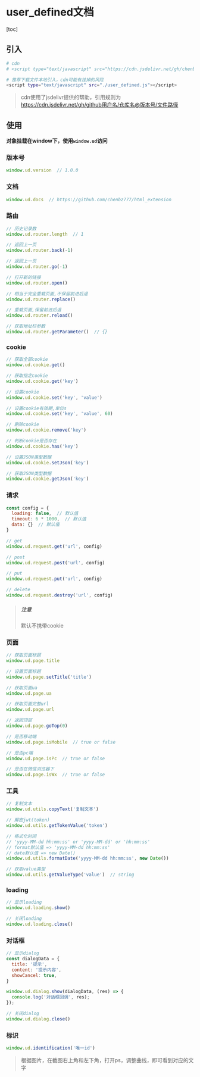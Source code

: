 # user_defined文档

[toc]



## 引入

```bash
# cdn
# <script type="text/javascript" src="https://cdn.jsdelivr.net/gh/chenbz777/html_extension/user_defined.js"></script>

# 推荐下载文件本地引入，cdn可能有挂掉的风险
<script type="text/javascript" src="./user_defined.js"></script>
```

> cdn使用了jsdelivr提供的帮助，引用规则为 https://cdn.jsdelivr.net/gh/github用户名/仓库名@版本号/文件路径



## 使用

**对象挂载在window下，使用`window.ud`访问**

### 版本号

```js
window.ud.version  // 1.0.0
```

### 文档

```js
window.ud.docs  // https://github.com/chenbz777/html_extension
```

### 路由

```js
// 历史记录数
window.ud.router.length  // 1

// 返回上一页
window.ud.router.back(-1)

// 返回上一页
window.ud.router.go(-1)

// 打开新的链接
window.ud.router.open()

// 相当于完全重载页面,不保留前进后退
window.ud.router.replace()

// 重载页面,保留前进后退
window.ud.router.reload()

// 获取地址栏参数
window.ud.router.getParameter()  // {}
```



### cookie

```js
// 获取全部cookie
window.ud.cookie.get()

// 获取指定cookie
window.ud.cookie.get('key')

// 设置cookie
window.ud.cookie.set('key', 'value')

// 设置cookie有效期,单位s
window.ud.cookie.set('key', 'value', 60)

// 删除cookie
window.ud.cookie.remove('key')

// 判断cookie是否存在
window.ud.cookie.has('key')

// 设置JSON类型数据
window.ud.cookie.setJson('key')

// 获取JSON类型数据
window.ud.cookie.getJson('key')
```



### 请求

```js
const config = {
  loading: false,  // 默认值
  timeout: 6 * 1000,  // 默认值
  data: {}  // 默认值
}

// get
window.ud.request.get('url', config)

// post
window.ud.request.post('url', config)

// put
window.ud.request.put('url', config)

// delete
window.ud.request.destroy('url', config)
```

> ##### 注意
>
> 默认不携带cookie



### 页面

```js
// 获取页面标题
window.ud.page.title

// 设置页面标题
window.ud.page.setTitle('title')

// 获取页面ua
window.ud.page.ua

// 获取页面完整url
window.ud.page.url

// 返回顶部
window.ud.page.goTop(0)

// 是否移动端
window.ud.page.isMobile  // true or false

// 是否pc端
window.ud.page.isPc  // true or false

// 是否在微信浏览器下
window.ud.page.isWx  // true or false
```



### 工具

```js
// 复制文本
window.ud.utils.copyText('复制文本')

// 解密jwt(token)
window.ud.utils.getTokenValue('token')

// 格式化时间
// 'yyyy-MM-dd hh:mm:ss' or 'yyyy-MM-dd' or 'hh:mm:ss'
// format默认值 => 'yyyy-MM-dd hh:mm:ss'
// date默认值 => new Date()
window.ud.utils.formatDate('yyyy-MM-dd hh:mm:ss', new Date())

// 获取value类型
window.ud.utils.getValueType('value')  // string
```



### loading

```js
// 显示loading
window.ud.loading.show()

// 关闭loading
window.ud.loading.close()
```



### 对话框

```js
// 显示dialog
const dialogData = {
  title: '提示',
  content: '提示内容',
  showCancel: true,
}

window.ud.dialog.show(dialogData, (res) => {
  console.log('对话框回调', res);
});

// 关闭dialog
window.ud.dialog.close()
```



### 标识

```js
window.ud.identification('唯一id')
```

> 根据图片，在截图右上角和左下角，打开ps，调整曲线，即可看到对应的文字
